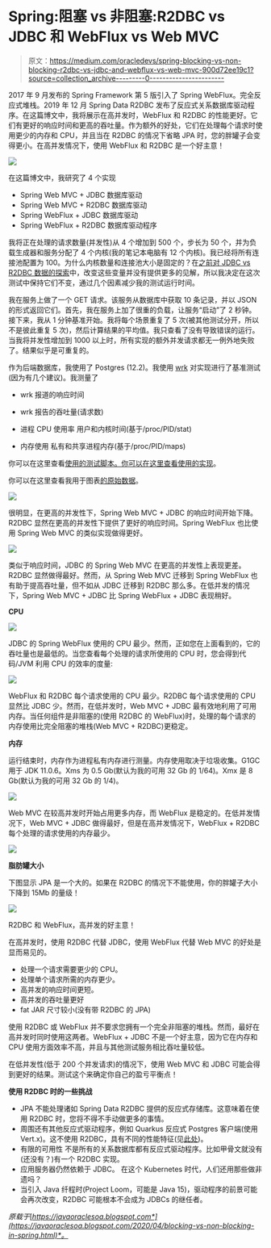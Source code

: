 # Spring:阻塞 vs 非阻塞:R2DBC vs JDBC 和 WebFlux vs Web MVC

> 原文：<https://medium.com/oracledevs/spring-blocking-vs-non-blocking-r2dbc-vs-jdbc-and-webflux-vs-web-mvc-900d72ee19c1?source=collection_archive---------0----------------------->

2017 年 9 月发布的 Spring Framework 第 5 版引入了 Spring WebFlux。完全反应式堆栈。2019 年 12 月 Spring Data R2DBC 发布了反应式关系数据库驱动程序。在这篇博文中，我将展示在高并发时，WebFlux 和 R2DBC 的性能更好。它们有更好的响应时间和更高的吞吐量。作为额外的好处，它们在处理每个请求时使用更少的内存和 CPU，并且当在 R2DBC 的情况下省略 JPA 时，您的胖罐子会变得更小。在高并发情况下，使用 WebFlux 和 R2DBC 是一个好主意！

![](img/537303d211aec0d8d0479f15e947698f.png)

在这篇博文中，我研究了 4 个实现

*   Spring Web MVC + JDBC 数据库驱动
*   Spring Web MVC + R2DBC 数据库驱动
*   Spring WebFlux + JDBC 数据库驱动
*   Spring WebFlux + R2DBC 数据库驱动程序

我将正在处理的请求数量(并发性)从 4 个增加到 500 个，步长为 50 个，并为负载生成器和服务分配了 4 个内核(我的笔记本电脑有 12 个内核)。我已经将所有连接池配置为 100。为什么内核数量和连接池大小是固定的？在[之前对 JDBC vs R2DBC 数据的探索](https://technology.amis.nl/2020/03/27/performance-of-relational-database-drivers-r2dbc-vs-jdbc/)中，改变这些变量并没有提供更多的见解，所以我决定在这次测试中保持它们不变，通过几个因素减少我的测试运行时间。

我在服务上做了一个 GET 请求。该服务从数据库中获取 10 条记录，并以 JSON 的形式返回它们。首先，我在服务上加了很重的负载，让服务“启动”了 2 秒钟。接下来，我从 1 分钟基准开始。我将每个场景重复了 5 次(被其他测试分开，所以不是彼此重复 5 次)，然后计算结果的平均值。我只查看了没有导致错误的运行。当我将并发性增加到 1000 以上时，所有实现的额外并发请求都无一例外地失败了。结果似乎是可重复的。

作为后端数据库，我使用了 Postgres (12.2)。我使用 [wrk](https://github.com/wg/wrk) 对实现进行了基准测试(因为有几个建议)。我测量了

*   wrk 报道的响应时间

*   wrk 报告的吞吐量(请求数)

*   进程 CPU 使用率
    用户和内核时间(基于/proc/PID/stat)
*   内存使用
    私有和共享进程内存(基于/proc/PID/maps)

你可以在这里查看[使用的测试脚本。你可以在这里查看](https://github.com/MaartenSmeets/db_perftest/blob/r2dbc/test_scripts/run_test.py)[使用的实现](https://github.com/MaartenSmeets/db_perftest/tree/r2dbc/test_apps)。

你可以在这里查看我用于图表[的原始数据](https://github.com/MaartenSmeets/db_perftest/blob/r2dbc/test_scripts/restotal.txt)。

![](img/4d197da2559c0889262e5643135c9077.png)

很明显，在更高的并发性下，Spring Web MVC + JDBC 的响应时间开始下降。R2DBC 显然在更高的并发性下提供了更好的响应时间。Spring WebFlux 也比使用 Spring Web MVC 的类似实现做得更好。

![](img/15d6920262a5c90977f54398659abae2.png)

类似于响应时间，JDBC 的 Spring Web MVC 在更高的并发性上表现更差。R2DBC 显然做得最好。然而，从 Spring Web MVC 迁移到 Spring WebFlux 也有助于提高吞吐量，但不如从 JDBC 迁移到 R2DBC 那么多。在低并发的情况下，Spring Web MVC + JDBC 比 Spring WebFlux + JDBC 表现稍好。

**CPU**

![](img/f41e302550f1ddab91ae806c38c89a38.png)

JDBC 的 Spring WebFlux 使用的 CPU 最少。然而，正如您在上面看到的，它的吞吐量也是最低的。当您查看每个处理的请求所使用的 CPU 时，您会得到代码/JVM 利用 CPU 的效率的度量:

![](img/a80fbd2b82725ec1cd18f7a2599fe6b1.png)

WebFlux 和 R2DBC 每个请求使用的 CPU 最少。R2DBC 每个请求使用的 CPU 显然比 JDBC 少。然而，在低并发时，Web MVC + JDBC 最有效地利用了可用内存。当任何组件是非阻塞的(使用 R2DBC 的 WebFlux)时，处理的每个请求的内存使用比完全阻塞的堆栈(Web MVC + R2DBC)更稳定。

**内存**

运行结束时，内存作为进程私有内存进行测量。内存使用取决于垃圾收集。G1GC 用于 JDK 11.0.6。Xms 为 0.5 Gb(默认为我的可用 32 Gb 的 1/64)。Xmx 是 8 Gb(默认为我的可用 32 Gb 的 1/4)。

![](img/108a155b49d7cee71063cbe09a80c460.png)

Web MVC 在较高并发时开始占用更多内存，而 WebFlux 是稳定的。在低并发情况下，Web MVC + JDBC 做得最好，但是在高并发情况下，WebFlux + R2DBC 每个处理的请求使用的内存最少。

![](img/384d7fd832ce0ee848db423c32799ced.png)

**脂肪罐大小**

下图显示 JPA 是一个大的。如果在 R2DBC 的情况下不能使用，你的胖罐子大小下降到 15Mb 的量级！

![](img/5fbdef8e951397857b9c08a02c616a6e.png)

R2DBC 和 WebFlux，高并发的好主意！

在高并发时，使用 R2DBC 代替 JDBC，使用 WebFlux 代替 Web MVC 的好处是显而易见的。

*   处理一个请求需要更少的 CPU。
*   处理单个请求所需的内存更少。
*   高并发的响应时间更短。
*   高并发的吞吐量更好
*   fat JAR 尺寸较小(没有带 R2DBC 的 JPA)

使用 R2DBC 或 WebFlux 并不要求您拥有一个完全非阻塞的堆栈。然而，最好在高并发时同时使用这两者。WebFlux + JDBC 不是一个好主意，因为它在内存和 CPU 使用方面效率不高，并且与其他测试服务相比吞吐量较低。

在低并发性(低于 200 个并发请求)的情况下，使用 Web MVC 和 JDBC 可能会得到更好的结果。测试这个来确定你自己的盈亏平衡点！

**使用 R2DBC 时的一些挑战**

*   JPA 不能处理诸如 Spring Data R2DBC 提供的反应式存储库。这意味着在使用 R2DBC 时，您将不得不手动做更多的事情。
*   周围还有其他反应式驱动程序，例如 Quarkus 反应式 Postgres 客户端(使用 Vert.x)。这不使用 R2DBC，具有不同的性能特征(见[此处](https://technology.amis.nl/2020/03/27/performance-of-relational-database-drivers-r2dbc-vs-jdbc/))。
*   有限的可用性
    不是所有的关系数据库都有反应式驱动程序。比如甲骨文就没有(还没有？)有一个 R2DBC 实现。
*   应用服务器仍然依赖于 JDBC。
    在这个 Kubernetes 时代，人们还用那些做非遗吗？
*   当引入 Java 纤程时(Project Loom，可能是 Java 15)，驱动程序的前景可能会再次改变，R2DBC 可能根本不会成为 JDBCs 的继任者。

*原载于*[*https://javaoraclesoa.blogspot.com*](https://javaoraclesoa.blogspot.com/2020/04/blocking-vs-non-blocking-in-spring.html)*。*
